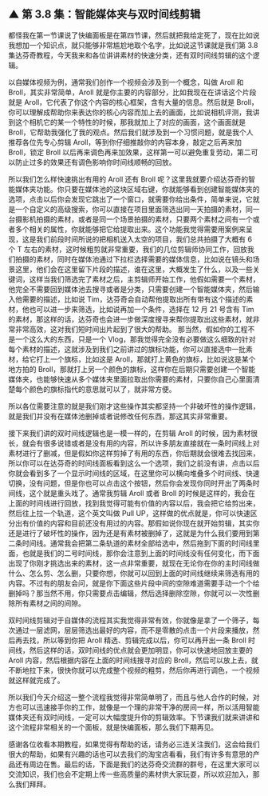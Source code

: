 ## ▲ 第 3.8 集：智能媒体夹与双时间线剪辑
都怪我在第一节课说了快编面板是在第四节课，然后就把我给定死了，现在比如说我想加一个知识点，就只能够非常尴尬地取个名字，比如说这节课就是我们第 3.8 集达芬奇教程，今天我来和各位讲讲素材的快速分类，还有双时间线剪辑的这个逻辑。

以自媒体视频为例，通常我们创作一个视频会涉及到一个概念，叫做 Aroll 和 Broll，其实非常简单，Aroll 就是你主要的内容部分，比如我现在在讲话这个片段就是 Aroll，它代表了你这个内容的核心框架，含有大量的信息。然后就是 Broll，你可以理解成帮助你来表达你的核心内容而加上去的画面，比如说相机评测，我讲到这个相机它的某一个特性的时候，那我就加上了对应的画面，这个画面就是 Broll，它帮助我强化了我的观点。然后我们就涉及到一个习惯问题，就是我个人推荐各位先专心剪辑 Aroll，等到你仔细推敲你的内容本身，敲定之后再来加 Broll，锁定 Broll 以后再来调色再来加效果，这样第一可以避免重复劳动，第二可以防止过多的效果还有调色影响你时间线顺畅的回放。

所以我们怎么样快速挑出有用的 Aroll 还有 Broll 呢？这里我就要介绍达芬奇的智能媒体夹功能。你只要在媒体池的这块区域右键，你就能够看到创建智能媒体夹的选项，点击以后你会发现它跳出了一个窗口，就需要你给出条件，简单来说，它就是一个自定义的高级搜索，你可以直接在项目里面筛选出同一天拍摄的素材，同一台摄影机拍摄的素材，或者是同一个场景拍摄的素材，只要两个素材之间有一个或者多个相关的属性，你就能够把它给提取出来。这个功能我觉得需要用案例来呈现，这是我们前段时间所说的把相机送入太空的项目，我们总共拍摄了大概有 6 个 T 左右的素材，这时候粗剪就非常重要，我们的几位剪辑师协同工作，回放我们拍摄的素材，同时在媒体池通过下拉栏选择需要的媒体信息，比如说在镜头和场景这里，他们会在这里留下片段的描述，谁在这里，大概发生了什么，以及一些关键词，这样当我们筛选完了素材之后，主剪辑师开始工作，他假如需要一个素材，他完全不需要回到媒体池去搜寻或者是分类，只需要创建一个智能媒体夹，然后输入他需要的描述，比如说 Tim，达芬奇会自动帮他提取出所有带有这个描述的素材，他也可以进一步来筛选，比如说再加一个条件，选择在 12 月 21 号含有 Tim 的素材，那这样的话，达芬奇也会进一步做深度搜寻来帮你提取出这些素材，就非常非常高效，这对我们短时间出片起到了很大的帮助。
那当然，假如你的工程不是一个这么大的东西，只是一个 Vlog，那我觉得完全没有必要做这么细致的针对每个素材的描述，这就涉及到我们之前讲过的旗标功能，你可以直接选中一批素材，给它打上一个旗标，比如这是 Aroll，那就打上黄色的旗标，比如说这是某个地方拍的 Broll，那就打上另一个颜色的旗标，这样你在后期只需要创建一个智能媒体夹，也能够快速从多个媒体夹里面拉取出你需要的素材，只要你自己心里面清楚每个颜色的旗标指代的意思就可以了，就非常方便。

所以各位需要注意的就是我们刚才这些操作其实都坚持一个非破坏性的操作逻辑，就是我们并没有在媒体池删掉或者说修改任何东西，那这其实非常重要。

接下来我们讲的双时间线逻辑也是一模一样的，在剪辑 Aroll 的时候，因为素材很长，就会有很多说错或者是没有用的内容，所以许多朋友直接就在一条时间线上对素材进行了删减，但是假如你这样剪掉了有用的东西，你后期就会很难去找回来，所以你可以在达芬奇的时间线面板看到这么一个选项，我们之前没有讲，点击以后你就会看到多了一个显示时间线的区域，在这里你可以横向堆叠多个时间线、快速切换，没有问题，但是你也可以点击这个按钮，然后你会发现你同时开出了两条时间线，这个就是重头戏了。通常我剪辑 Aroll 或者 Broll 的时候是这样的，我会在上面的时间线进行回放，找到我觉得可能有价值的内容以后，我会把它给剪出来，然后往上拉一个轨道，这个英文叫做 Pull UP，这样做的优点就是，你可以快速区分出有价值的内容和目前还没有用过的内容。那假如说你现在就开始剪辑，其实你还是进行了破坏性的操作，因为还是有素材被删掉了，这就是为什么我们要用到第二条时间线。通常我会把第二条轨道的素材全部给选中，然后拖到下面的时间线里面，也就是我们的二号时间线，那你会注意到上面的时间线没有任何变化，而下面出现了你刚才挑选出来的素材，这一点非常重要，就现在无论你在你的主时间线做什么、怎么剪、怎么删，只要你想，你就可以回到上面的时间线继续来筛选有用的内容。不过有的朋友会问，就是你下面这些片段中间的空隙难道需要手动一个个给删掉吗？那当然不用，你只需要点击编辑，然后选择删除空隙，你就可以一次性删除所有素材之间的间隙。

双时间线剪辑对于自媒体的流程其实我觉得非常有效，你就像是拿了一个筛子，每次通过一层滤网，层层筛选出最好的内容，而不是零散的点击一个片段来播放，然后再去找，所以等到你把 Aroll 精选、剪辑完成以后，你可以再开出一条 Broll 时间线，然后这样的话，双时间线的优点就会更加明显，你可以快速地回放主要的 Aroll 内容，然后根据内容在上面的时间线搜寻对应的 Broll，然后可以放上去，就不断地拉下来，很快你就可以完成整个视频的粗剪，然后你再进行调色，一个视频就这样就完成了。

所以我们今天介绍这一整个流程我觉得非常简单明了，而且与他人合作的时候，对方也可以迅速接手你的工作，就像是一个理的非常干净的房间一样，所以活用智能媒体夹还有双时间线，一定可以大幅度提升你的剪辑效率。下节课我们就来讲讲和这个流程非常相关的一个面板，就是快编面板，那么我们下期再见。

感谢各位收看本期教程，如果觉得有帮助的话，请务必三连关注我们，这会给我们很大的帮助，如果有兴趣的话也可以去我们的淘宝店看看，我们有许多有意思的产品还有周边在售。最后的话，下面是我们的达芬奇交流群的群号，在这里大家可以交流知识，我们也会不定期上传一些高质量的素材供大家玩耍，所以欢迎加入，那么我们拜拜。




